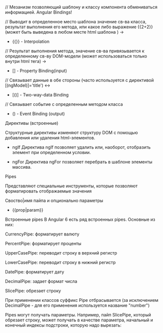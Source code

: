// Мезанизм позволяющий шаблону и классу компонента обмениваться информацией.
Angular Bindings!

// Выводит в определенное место шаблона значение св-ва класса, результат выполнения его метода, или какое либо выражение {{2+2}} 
(может быть выведена в любом месте html шаблона ) ->
- {{}} - Interpolation 

// Результат выполнения метода, значение св-ва привязывается к определенному св-ву DOM-модели (может использоваться только внутри html тега) -> 
- [] - Property Binding(input)

// Связывает данные в обе стороны 
(часто используется с директивой [(ngModel)]='title') <->
- [()] - Two-way-data Binding

// Связывает событие с определенным методом класса
- () - Event Binding (output)

Директивы (встроенные)

Структурные директивы изменяют структуру DOM с помощью добавления или удаления html-элементов.

- ngIf
Директива ngIf позволяет удалить или, наоборот, отобразить элемент при определенном условии.

- ngFor
Директива ngFor позволяет перебрать в шаблоне элементы массива.


Pipes 

Представляют специальные инструменты, которые позволяют форматировать отображаемые значения

Своство|имя пайпа и опционально параметры
- {{prop|param}}

Встроенные pipes
В Angular 6 есть ряд встроенных pipes. Основные из них:

CurrencyPipe: форматирует валюту

PercentPipe: форматирует проценты

UpperCasePipe: переводит строку в верхний регистр

LowerCasePipe: переводит строку в нижний регистр

DatePipe: форматирует дату

DecimalPipe: задает формат числа

SlicePipe: обрезает строку

При применении классов суффикс Pipe отбрасывается (за исключением DecimalPipe - для его применения используется название "number")

Pipes могут получать параметры. Например, пайп SlicePipe, который обрезает строку, может получать в качестве параметра, начальный и конечный индексы подстроки, которую надо вырезать: